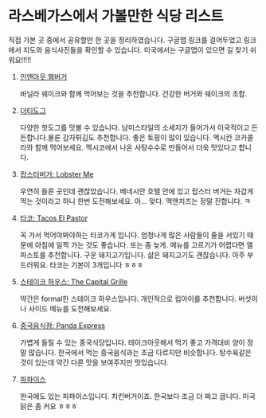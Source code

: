 # 라스베가스에서 가볼만한 식당 리스트

직접 가본 곳 중에서 공유할만 한 곳을 정리하였습니다. 구글맵 링크를 걸어두었고 링크에서 지도와 음식사진들을 확인할 수 있습니다. 미국에서는 구글맵이 있으면 길 찾기 쉬워요!!!!!

1. [인앤아웃 햄버거](https://goo.gl/maps/GhauhT3aYu81yHMx9)
   
   바닐라 쉐이크와 함께 먹어보는 것을 추천합니다. 건강한 버거와 쉐이크의 조합.
2. [더티도그](https://goo.gl/maps/kyrDy3PEJZb9XTd68)
   
   다양한 핫도그를 맛볼 수 있습니다. 남미스타일의 소세지가 들어가서 이국적이고 든든합니다.물론 감자튀김도 추천합니다. 좋은 토핑이 많이 있습니다. 멕시칸 코카콜라와 함께 먹어보세요. 멕시코에서 나온 사탕수수로 만들어서 더욱 맛있다고 합니다.
3. [랍스터버거: Lobster Me](https://goo.gl/maps/vEGbWsuHRMW5g2Qo7)
   
   우연히 들른 곳인데 괜찮았습니다. 베네시안 호텔 안에 있고 랍스터 버거는 차갑게 먹는 것이라고 하니 한번 도전해보세요. 아... 맞다. 맥앤치즈는 정말 진합니다. ㅋ
4. [타코: Tacos El Pastor](https://g.page/tacoselpastorlv?share)
   
   꼭 가서 먹어야봐야하는 타코가게 입니다. 엄청나게 많은 사람들이 줄을 서있기 때문에 아침에 일찍 가는 것도 좋습니다. 또는 좀 늦게. 메뉴를 고르기가 어렵다면 엘 파스토를 추천합니다. 구운 돼지고기입니다. 삶은 돼지고기도 괜찮습니다. 아주 부드러워요. 타코는 기본이 3개입니다 ㅎㅎㅎ
5. [스테이크 하우스: The Capital Grille](https://goo.gl/maps/outnkz3e6uAbLX2Y7)
   
   약간은 formal한 스테이크 하우스입니다. 개인적으로 립아이를 추천합니다. 버섯이나 사이드 메뉴를 도전해보세요.
6. [중국음식점: Panda Express](https://goo.gl/maps/v1MmKKb6tgTfVZNv8)
   
   가볍게 들릴 수 있는 중국식당입니다. 테이크아웃해서 먹기 좋고 가격대비 양이 정말 많습니다. 한국에서 먹는 중국음식과는 조금 다르지만 비슷합니다. 탕수육같은 것이 있는데 약간 다른 맛을 보여주지만 맛있습니다.
7. [파파이스](https://goo.gl/maps/Yc2EkjpPEAcsmJQn7)
   
   한국에도 있는 파파이스입니다. 치킨버거이죠. 한국보다 조금 더 짜고 큽니다. 미국 닭은 좀 커요 ㅎㅎㅎ

